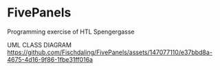# FivePanels

Programming exercise of HTL Spengergasse

UML CLASS DIAGRAM https://github.com/Fischdaling/FivePanels/assets/147077110/e37bbd8a-4675-4d16-9f86-1fbe31ff016a
